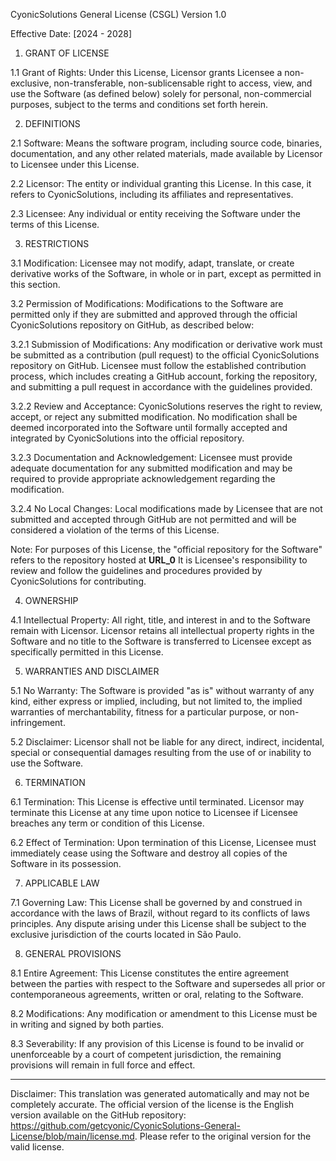 CyonicSolutions General License (CSGL)
Version 1.0

Effective Date: [2024 - 2028]

1. GRANT OF LICENSE

1.1 Grant of Rights: Under this License, Licensor grants Licensee a non-exclusive, non-transferable, non-sublicensable right to access, view, and use the Software (as defined below) solely for personal, non-commercial purposes, subject to the terms and conditions set forth herein.

2. DEFINITIONS

2.1 Software: Means the software program, including source code, binaries, documentation, and any other related materials, made available by Licensor to Licensee under this License.

2.2 Licensor: The entity or individual granting this License. In this case, it refers to CyonicSolutions, including its affiliates and representatives.

2.3 Licensee: Any individual or entity receiving the Software under the terms of this License.

3. RESTRICTIONS

3.1 Modification: Licensee may not modify, adapt, translate, or create derivative works of the Software, in whole or in part, except as permitted in this section.

3.2 Permission of Modifications: Modifications to the Software are permitted only if they are submitted and approved through the official CyonicSolutions repository on GitHub, as described below:

3.2.1 Submission of Modifications: Any modification or derivative work must be submitted as a contribution (pull request) to the official CyonicSolutions repository on GitHub. Licensee must follow the established contribution process, which includes creating a GitHub account, forking the repository, and submitting a pull request in accordance with the guidelines provided.

3.2.2 Review and Acceptance: CyonicSolutions reserves the right to review, accept, or reject any submitted modification. No modification shall be deemed incorporated into the Software until formally accepted and integrated by CyonicSolutions into the official repository.

3.2.3 Documentation and Acknowledgement: Licensee must provide adequate documentation for any submitted modification and may be required to provide appropriate acknowledgement regarding the modification.

3.2.4 No Local Changes: Local modifications made by Licensee that are not submitted and accepted through GitHub are not permitted and will be considered a violation of the terms of this License.

Note: For purposes of this License, the "official repository for the Software" refers to the repository hosted at __URL_0__ It is Licensee's responsibility to review and follow the guidelines and procedures provided by CyonicSolutions for contributing.

4. OWNERSHIP

4.1 Intellectual Property: All right, title, and interest in and to the Software remain with Licensor. Licensor retains all intellectual property rights in the Software and no title to the Software is transferred to Licensee except as specifically permitted in this License.

5. WARRANTIES AND DISCLAIMER

5.1 No Warranty: The Software is provided "as is" without warranty of any kind, either express or implied, including, but not limited to, the implied warranties of merchantability, fitness for a particular purpose, or non-infringement.

5.2 Disclaimer: Licensor shall not be liable for any direct, indirect, incidental, special or consequential damages resulting from the use of or inability to use the Software.

6. TERMINATION

6.1 Termination: This License is effective until terminated. Licensor may terminate this License at any time upon notice to Licensee if Licensee breaches any term or condition of this License.

6.2 Effect of Termination: Upon termination of this License, Licensee must immediately cease using the Software and destroy all copies of the Software in its possession.

7. APPLICABLE LAW

7.1 Governing Law: This License shall be governed by and construed in accordance with the laws of Brazil, without regard to its conflicts of laws principles. Any dispute arising under this License shall be subject to the exclusive jurisdiction of the courts located in São Paulo.

8. GENERAL PROVISIONS

8.1 Entire Agreement: This License constitutes the entire agreement between the parties with respect to the Software and supersedes all prior or contemporaneous agreements, written or oral, relating to the Software.

8.2 Modifications: Any modification or amendment to this License must be in writing and signed by both parties.

8.3 Severability: If any provision of this License is found to be invalid or unenforceable by a court of competent jurisdiction, the remaining provisions will remain in full force and effect.

---
Disclaimer: This translation was generated automatically and may not be completely accurate. The official version of the license is the English version available on the GitHub repository: https://github.com/getcyonic/CyonicSolutions-General-License/blob/main/license.md. Please refer to the original version for the valid license.